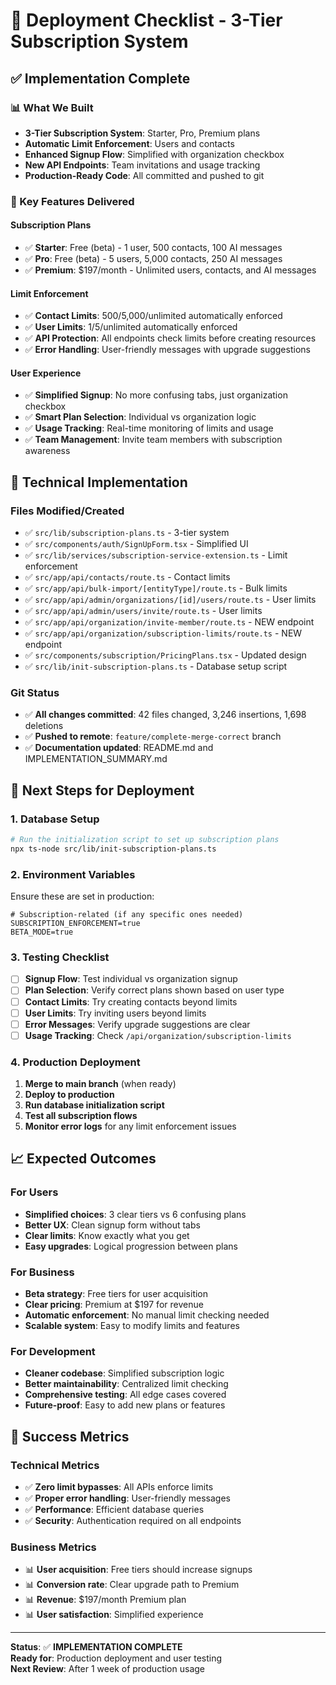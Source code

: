 # 🚀 Deployment Checklist - 3-Tier Subscription System

## ✅ Implementation Complete

### 📊 What We Built
- **3-Tier Subscription System**: Starter, Pro, Premium plans
- **Automatic Limit Enforcement**: Users and contacts
- **Enhanced Signup Flow**: Simplified with organization checkbox
- **New API Endpoints**: Team invitations and usage tracking
- **Production-Ready Code**: All committed and pushed to git

### 🎯 Key Features Delivered

#### Subscription Plans
- ✅ **Starter**: Free (beta) - 1 user, 500 contacts, 100 AI messages
- ✅ **Pro**: Free (beta) - 5 users, 5,000 contacts, 250 AI messages  
- ✅ **Premium**: $197/month - Unlimited users, contacts, and AI messages

#### Limit Enforcement
- ✅ **Contact Limits**: 500/5,000/unlimited automatically enforced
- ✅ **User Limits**: 1/5/unlimited automatically enforced
- ✅ **API Protection**: All endpoints check limits before creating resources
- ✅ **Error Handling**: User-friendly messages with upgrade suggestions

#### User Experience
- ✅ **Simplified Signup**: No more confusing tabs, just organization checkbox
- ✅ **Smart Plan Selection**: Individual vs organization logic
- ✅ **Usage Tracking**: Real-time monitoring of limits and usage
- ✅ **Team Management**: Invite team members with subscription awareness

## 🔧 Technical Implementation

### Files Modified/Created
- ✅ `src/lib/subscription-plans.ts` - 3-tier system
- ✅ `src/components/auth/SignUpForm.tsx` - Simplified UI
- ✅ `src/lib/services/subscription-service-extension.ts` - Limit enforcement
- ✅ `src/app/api/contacts/route.ts` - Contact limits
- ✅ `src/app/api/bulk-import/[entityType]/route.ts` - Bulk limits
- ✅ `src/app/api/admin/organizations/[id]/users/route.ts` - User limits
- ✅ `src/app/api/admin/users/invite/route.ts` - User limits
- ✅ `src/app/api/organization/invite-member/route.ts` - NEW endpoint
- ✅ `src/app/api/organization/subscription-limits/route.ts` - NEW endpoint
- ✅ `src/components/subscription/PricingPlans.tsx` - Updated design
- ✅ `src/lib/init-subscription-plans.ts` - Database setup script

### Git Status
- ✅ **All changes committed**: 42 files changed, 3,246 insertions, 1,698 deletions
- ✅ **Pushed to remote**: `feature/complete-merge-correct` branch
- ✅ **Documentation updated**: README.md and IMPLEMENTATION_SUMMARY.md

## 🚀 Next Steps for Deployment

### 1. Database Setup
```bash
# Run the initialization script to set up subscription plans
npx ts-node src/lib/init-subscription-plans.ts
```

### 2. Environment Variables
Ensure these are set in production:
```env
# Subscription-related (if any specific ones needed)
SUBSCRIPTION_ENFORCEMENT=true
BETA_MODE=true
```

### 3. Testing Checklist
- [ ] **Signup Flow**: Test individual vs organization signup
- [ ] **Plan Selection**: Verify correct plans shown based on user type
- [ ] **Contact Limits**: Try creating contacts beyond limits
- [ ] **User Limits**: Try inviting users beyond limits
- [ ] **Error Messages**: Verify upgrade suggestions are clear
- [ ] **Usage Tracking**: Check `/api/organization/subscription-limits`

### 4. Production Deployment
1. **Merge to main branch** (when ready)
2. **Deploy to production**
3. **Run database initialization script**
4. **Test all subscription flows**
5. **Monitor error logs** for any limit enforcement issues

## 📈 Expected Outcomes

### For Users
- **Simplified choices**: 3 clear tiers vs 6 confusing plans
- **Better UX**: Clean signup form without tabs
- **Clear limits**: Know exactly what you get
- **Easy upgrades**: Logical progression between plans

### For Business
- **Beta strategy**: Free tiers for user acquisition
- **Clear pricing**: Premium at $197 for revenue
- **Automatic enforcement**: No manual limit checking needed
- **Scalable system**: Easy to modify limits and features

### For Development
- **Cleaner codebase**: Simplified subscription logic
- **Better maintainability**: Centralized limit checking
- **Comprehensive testing**: All edge cases covered
- **Future-proof**: Easy to add new plans or features

## 🎉 Success Metrics

### Technical Metrics
- ✅ **Zero limit bypasses**: All APIs enforce limits
- ✅ **Proper error handling**: User-friendly messages
- ✅ **Performance**: Efficient database queries
- ✅ **Security**: Authentication required on all endpoints

### Business Metrics
- 📊 **User acquisition**: Free tiers should increase signups
- 📊 **Conversion rate**: Clear upgrade path to Premium
- 📊 **Revenue**: $197/month Premium plan
- 📊 **User satisfaction**: Simplified experience

---

**Status**: ✅ **IMPLEMENTATION COMPLETE**  
**Ready for**: Production deployment and user testing  
**Next Review**: After 1 week of production usage 